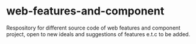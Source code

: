 # web-features-and-component
 Respository for different source code of web features and component project, open to new ideals and suggestions of features e.t.c to be added. 
